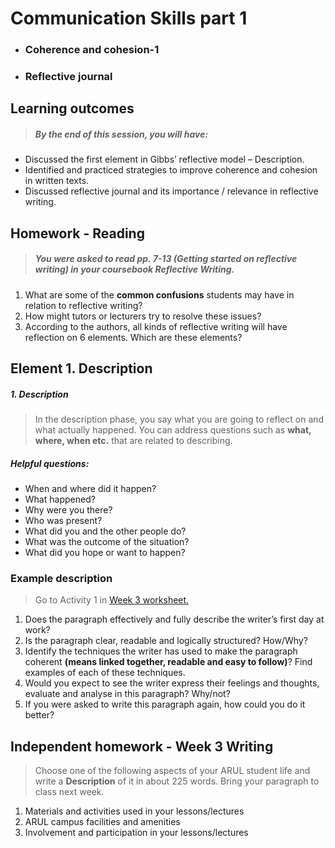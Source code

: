 # Communication Skills part 1
- ### Coherence and cohesion-1 
- ### Reflective journal

## Learning outcomes

>##### By the end of this session, you will have:

- Discussed the first element in Gibbs’ reflective model – Description.
- Identified and practiced strategies to improve coherence and cohesion in written texts.
- Discussed reflective journal and its importance / relevance in reflective writing.

## Homework - Reading

>##### You were asked to read pp. 7-13 (Getting started on reflective writing) in your coursebook Reflective Writing. 

1. What are some of the **common confusions** students may have in relation to reflective writing?
2. How might tutors or lecturers try to resolve these issues?
3. According to the authors, all kinds of reflective writing will have reflection on 6 elements. Which are these elements?


## Element 1. Description
##### 1. Description


>  In the description phase, you say what you are going to reflect on and what actually happened. You can address questions such as **what, where, when etc.** that are related to describing.
##### Helpful questions:
- When and where did it happen?
- What happened?
- Why were you there?
- Who was present?
- What did you and the other people do?
- What was the outcome of the situation?
- What did you hope or want to happen?

### Example description
> Go to Activity 1 in [Week 3 worksheet.](/csweek3/materials/CS1Week3worksheetStudents.md##activity1)

1. Does the paragraph effectively and fully describe the writer’s first day at work? 
2. Is the paragraph clear, readable and logically structured? How/Why?
3. Identify the techniques the writer has used to make the paragraph coherent **(means linked together, readable and easy to follow)**? Find examples of each of these techniques.
4. Would you expect to see the writer express their feelings and thoughts, evaluate and analyse in this paragraph? Why/not?
5. If you were asked to write this paragraph again, how could you do it better?


## Independent homework - Week 3 Writing

> Choose one of the following aspects of your ARUL student life and write a **Description** of it in about 225 words. Bring your paragraph to class next week. 

1. Materials and activities used in your lessons/lectures
2. ARUL campus facilities and amenities
3. Involvement and participation in your lessons/lectures

